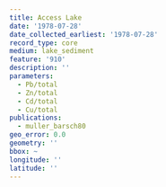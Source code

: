```yaml
---
title: Access Lake
date: '1978-07-28'
date_collected_earliest: '1978-07-28'
record_type: core
medium: lake_sediment
feature: '910'
description: ''
parameters:
  - Pb/total
  - Zn/total
  - Cd/total
  - Cu/total
publications:
  - muller_barsch80
geo_error: 0.0
geometry: ''
bbox: ~
longitude: ''
latitude: ''
---
```

